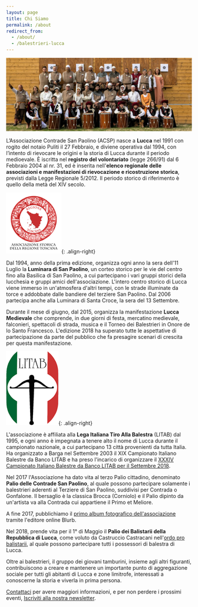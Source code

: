 ```yaml
---
layout: page
title: Chi Siamo
permalink: /about
redirect_from:
  - /about/
  - /balestrieri-lucca
---
```


![foto gruppo contrade san paolino](/images/contrade-san-paolino.jpg)

L’Associazione Contrade San Paolino (ACSP) nasce a **Lucca** nel 1991 con rogito
del notaio Puliti il 27 Febbraio, e diviene operativa dal 1994, con l’intento
di rievocare le origini e la storia di Lucca durante il periodo medioevale. È
iscritta nel **registro del volontariato** (legge 266/91) dal 6 Febbraio 2004 al
nr. 31, ed è inserita nell'**elenco regionale delle associazioni e
manifestazioni di rievocazione e ricostruzione storica**, previsti dalla Legge
Regionale 5/2012. Il periodo storico di riferimento è quello della metà del XIV
secolo.

![regione toscana](/images/regtosc.png){: .align-right}

Dal 1994, anno della prima edizione, organizza ogni anno la sera dell'11 Luglio
la **Luminara di San Paolino**, un corteo storico per le vie del centro fino
alla Basilica di San Paolino, a cui partecipano i vari gruppi storici della
lucchesia e gruppi amici dell'associazione. L'intero centro storico di Lucca
viene immerso in un'atmosfera d'altri tempi, con le strade illuminate da torce e
addobbate dalle bandiere del terziere San Paolino.
Dal 2006 partecipa anche alla Luminara di Santa Croce, la sera del 13 Settembre.

Durante il mese di giugno, dal 2015, organizza la manifestazione **Lucca
Medievale** che comprende, in due giorni di festa, mercatino medievale,
falconieri, spettacoli di strada, musica e il Torneo dei Balestrieri in Onore de
lo Santo Francesco. L'edizione 2018 ha superato tutte le aspettative di
partecipazione da parte del pubblico che fa presagire scenari di crescita per
questa manifestazione.

![litab lega italiana tiro alla balestra](/images/litab.gif){: .align-right}

L'associazione è affiliata alla **Lega Italiana Tiro Alla Balestra** (LITAB) dal
1995, e ogni anno è impegnata a tenere alto il nome di Lucca durante il
campionato nazionale, a cui partecipano 13 città provenienti da tutta Italia. Ha
organizzato a Barga nel Settembre 2003 il XIX Campionato Italiano Balestre da Banco LITAB e ha preso l'incarico di organizzare il [XXXIV
Campionato Italiano Balestre da Banco LITAB per il Settembre
2018](/campionato-litab-lucca-2018).

Nel 2017 l'Associazione ha dato vita al terzo Palio cittadino, denominato
**Palio delle Contrade San Paolino**, al quale possono partecipare solamente i
balestrieri aderenti al Terziere di San Paolino, suddivisi per Contrada o
Gonfalone. Il bersaglio è la classica Brocca (Corniolo) e il Palio dipinto da
un'artista va alla Contrada cui appartiene il Primo et Meliore.

A fine 2017, pubblichiamo il [primo album fotografico dell'associazione](http://www.blurb.com/b/8353950-contrade-san-paolino-2017) tramite l'editore online Blurb.

Nel 2018, prende vita per il 1° di Maggio il **Palio dei Balistarii della Repubblica di Lucca**, come voluto da Castruccio Castracani nell'[ordo pro balistarii](/ordo-pro-balistarii), al quale possono partecipare tutti i possessori di balestra di Lucca.

Oltre ai balestrieri, il gruppo dei giovani tamburini, insieme agli altri
figuranti, contribuiscono a creare e mantenere un importante punto di
aggregazione sociale per tutti gli abitanti di Lucca e zone limitrofe,
interessati a conoscerne la storia e viverla in prima persona.

[Contattaci](/contatti/) per avere maggiori informazioni, e per non perdere i
prossimi eventi, [Iscriviti alla nostra newsletter](/newsletter/).